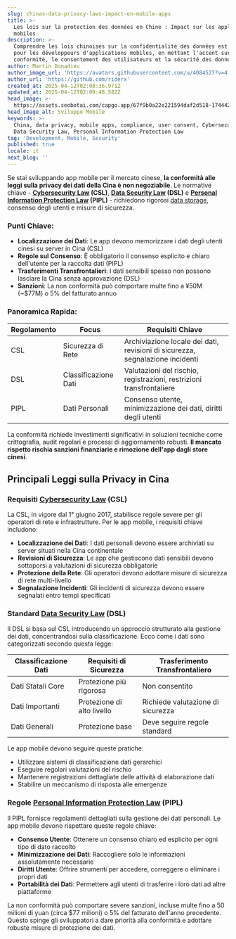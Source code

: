 ```yaml
---
slug: chinas-data-privacy-laws-impact-on-mobile-apps
title: >-
  Les lois sur la protection des données en Chine : Impact sur les applications
  mobiles
description: >-
  Comprendre les lois chinoises sur la confidentialité des données est essentiel
  pour les développeurs d'applications mobiles, en mettant l'accent sur la
  conformité, le consentement des utilisateurs et la sécurité des données.
author: Martin Donadieu
author_image_url: 'https://avatars.githubusercontent.com/u/4084527?v=4'
author_url: 'https://github.com/riderx'
created_at: 2025-04-12T02:08:36.971Z
updated_at: 2025-04-12T02:08:48.582Z
head_image: >-
  https://assets.seobotai.com/capgo.app/67f9b0a22e221594daf2d518-1744423728582.jpg
head_image_alt: Sviluppo Mobile
keywords: >-
  China, data privacy, mobile apps, compliance, user consent, Cybersecurity Law,
  Data Security Law, Personal Information Protection Law
tag: 'Development, Mobile, Security'
published: true
locale: it
next_blog: ''
---
```


Se stai sviluppando app mobile per il mercato cinese, **la conformità alle leggi sulla privacy dei dati della Cina è non negoziabile**. Le normative chiave - **[Cybersecurity Law](https://enwikipediaorg/wiki/Cybersecurity_Law_of_the_People%27s_Republic_of_China) (CSL)**, **[Data Security Law](https://enwikipediaorg/wiki/Data_Security_Law_of_the_People%27s_Republic_of_China) (DSL)** e **[Personal Information Protection Law](https://enwikipediaorg/wiki/Personal_Information_Protection_Law_of_the_People%27s_Republic_of_China) (PIPL)** - richiedono rigorosi [data storage](https://capgoapp/plugins/capacitor-data-storage-sqlite/), consenso degli utenti e misure di sicurezza.

### Punti Chiave:

-   **Localizzazione dei Dati**: Le app devono memorizzare i dati degli utenti cinesi su server in Cina (CSL)
-   **Regole sul Consenso**: È obbligatorio il consenso esplicito e chiaro dell'utente per la raccolta dati (PIPL)
-   **Trasferimenti Transfrontalieri**: I dati sensibili spesso non possono lasciare la Cina senza approvazione (DSL)
-   **Sanzioni**: La non conformità può comportare multe fino a ¥50M (~$77M) o 5% del fatturato annuo

### Panoramica Rapida:

| Regolamento | Focus | Requisiti Chiave |
| --- | --- | --- |
| CSL | Sicurezza di Rete | Archiviazione locale dei dati, revisioni di sicurezza, segnalazione incidenti |
| DSL | Classificazione Dati | Valutazioni del rischio, registrazioni, restrizioni transfrontaliere |
| PIPL | Dati Personali | Consenso utente, minimizzazione dei dati, diritti degli utenti |

La conformità richiede investimenti significativi in soluzioni tecniche come crittografia, audit regolari e processi di aggiornamento robusti. **Il mancato rispetto rischia sanzioni finanziarie e rimozione dell'app dagli store cinesi**.

## Principali Leggi sulla Privacy in Cina

### Requisiti [Cybersecurity Law](https://enwikipediaorg/wiki/Cybersecurity_Law_of_the_People%27s_Republic_of_China) (CSL)

La CSL, in vigore dal 1° giugno 2017, stabilisce regole severe per gli operatori di rete e infrastrutture. Per le app mobile, i requisiti chiave includono:

-   **Localizzazione dei Dati**: I dati personali devono essere archiviati su server situati nella Cina continentale
-   **Revisioni di Sicurezza**: Le app che gestiscono dati sensibili devono sottoporsi a valutazioni di sicurezza obbligatorie
-   **Protezione della Rete**: Gli operatori devono adottare misure di sicurezza di rete multi-livello
-   **Segnalazione Incidenti**: Gli incidenti di sicurezza devono essere segnalati entro tempi specificati

### Standard [Data Security Law](https://enwikipediaorg/wiki/Data_Security_Law_of_the_People%27s_Republic_of_China) (DSL)

Il DSL si basa sul CSL introducendo un approccio strutturato alla gestione dei dati, concentrandosi sulla classificazione. Ecco come i dati sono categorizzati secondo questa legge:

| Classificazione Dati | Requisiti di Sicurezza | Trasferimento Transfrontaliero |
| --- | --- | --- |
| Dati Statali Core | Protezione più rigorosa | Non consentito |
| Dati Importanti | Protezione di alto livello | Richiede valutazione di sicurezza |
| Dati Generali | Protezione base | Deve seguire regole standard |

Le app mobile devono seguire queste pratiche:

-   Utilizzare sistemi di classificazione dati gerarchici
-   Eseguire regolari valutazioni del rischio
-   Mantenere registrazioni dettagliate delle attività di elaborazione dati
-   Stabilire un meccanismo di risposta alle emergenze

### Regole [Personal Information Protection Law](https://enwikipediaorg/wiki/Personal_Information_Protection_Law_of_the_People%27s_Republic_of_China) (PIPL)

Il PIPL fornisce regolamenti dettagliati sulla gestione dei dati personali. Le app mobile devono rispettare queste regole chiave:

-   **Consenso Utente**: Ottenere un consenso chiaro ed esplicito per ogni tipo di dato raccolto
-   **Minimizzazione dei Dati**: Raccogliere solo le informazioni assolutamente necessarie
-   **Diritti Utente**: Offrire strumenti per accedere, correggere o eliminare i propri dati
-   **Portabilità dei Dati**: Permettere agli utenti di trasferire i loro dati ad altre piattaforme

La non conformità può comportare severe sanzioni, incluse multe fino a 50 milioni di yuan (circa $77 milioni) o 5% del fatturato dell'anno precedente. Questo spinge gli sviluppatori a dare priorità alla conformità e adottare robuste misure di protezione dei dati.